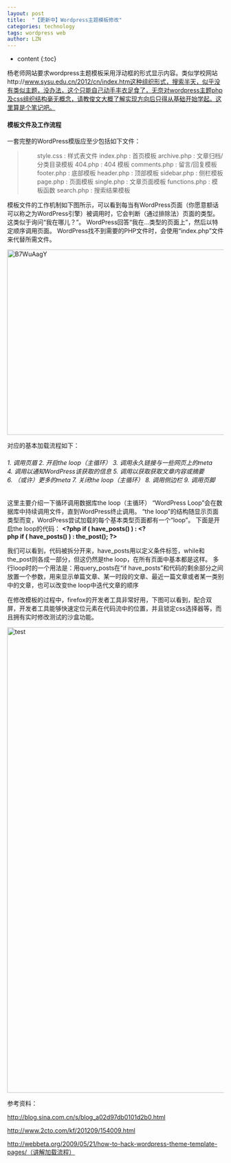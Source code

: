 ```yaml
---
layout: post
title:  "【更新中】Wordpress主题模板修改" 
categories: technology
tags: wordpress web
author: LZN
---
```


* content
{:toc}

杨老师网站要求wordpress主题模板采用浮动框的形式显示内容。类似学校网站http://www.sysu.edu.cn/2012/cn/index.htm这种组织形式，搜索半天，似乎没有类似主题，没办法，这个只能自己动手丰衣足食了，无奈对wordpress主题php及css组织结构毫无概念，请教俊文大概了解实现方向后只得从基础开始学起。这里算是个笔记吧。
<h4>模板文件及工作流程</h4>
一套完整的WordPress模版应至少包括如下文件：
<blockquote>
<p style="padding-left: 30px;">style.css : 样式表文件
index.php : 首页模板
archive.php : 文章归档/分类目录模板
404.php : 404 模板
comments.php : 留言/回复模板
footer.php : 底部模板
header.php : 顶部模板
sidebar.php : 侧栏模板
page.php : 页面模板
single.php : 文章页面模板
functions.php : 模板函数
search.php : 搜索结果模板</p>
</blockquote>
模板文件的工作机制如下图所示，可以看到每当有WordPress页面（你愿意额话可以称之为WordPress引擎）被调用时，它会判断（通过排除法）页面的类型。 这类似于询问“我在哪儿？”。 WordPress回答“我在…类型的页面上”，然后以特定顺序调用页面。 WordPress找不到需要的PHP文件时，会使用“index.php”文件来代替所需文件。

<a href="https://raw.githubusercontent.com/Novarizark/Novarizark.github.io/masthttps://raw.githubusercontent.com/Novarizark/Novarizark.github.io/master/uploads/2014/09/B7WuAagY.gif"><img class="alignnone size-full wp-image-156" src="https://raw.githubusercontent.com/Novarizark/Novarizark.github.io/masthttps://raw.githubusercontent.com/Novarizark/Novarizark.github.io/master/uploads/2014/09/B7WuAagY.gif" alt="B7WuAagY" width="720" height="430" /></a>

对应的基本加载流程如下：
<h6>1. 调用页眉
2. 开启the loop（主循环）
3. 调用永久链接与一些网页上的meta
4. 调用以通知WordPress该获取的信息
5. 调用以获取获取文章内容或摘要
6. （或许）更多的meta
7. 关闭the loop（主循环）
8. 调用侧边栏
9. 调用页脚</h6>
这里主要介绍一下循环调用数据库the loop（主循环）
“WordPress Loop”会在数据库中持续调用文件，直到WordPress终止调用。 “the loop”的结构随显示页面类型而变，WordPress尝试加载的每个基本类型页面都有一个“loop”。 下面是开启the loop的代码：
<strong>&lt;?php if ( have_posts() ) : &lt;?php if ( have_posts() ) : the_post(); ?&gt; </strong>

我们可以看到，代码被拆分开来，have_posts用以定义条件标签，while和the_post则各成一部分，但这仍然是the loop，在所有页面中基本都是这样。 多行loop时的一个用法是：用query_posts在“if have_posts”和代码的剩余部分之间放置一个参数，用来显示单篇文章、某一时段的文章、最近一篇文章或者某一类别中的文章，也可以改变the loop中迭代文章的顺序

在修改模板的过程中，firefox的开发者工具非常好用，下图可以看到，配合双屏，开发者工具能够快速定位元素在代码流中的位置，并且锁定css选择器等，而且拥有实时修改测试的沙盒功能。

<a href="https://raw.githubusercontent.com/Novarizark/Novarizark.github.io/masthttps://raw.githubusercontent.com/Novarizark/Novarizark.github.io/master/uploads/2014/09/test.jpg"><img class="alignnone size-full wp-image-153" src="https://raw.githubusercontent.com/Novarizark/Novarizark.github.io/masthttps://raw.githubusercontent.com/Novarizark/Novarizark.github.io/master/uploads/2014/09/test.jpg" alt="test" width="3286" height="1080" /></a>

参考资料：

http://blog.sina.com.cn/s/blog_a02d97db0101d2b0.html

http://www.2cto.com/kf/201209/154009.html

http://webbeta.org/2009/05/21/how-to-hack-wordpress-theme-template-pages/（讲解加载流程）
